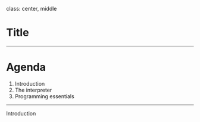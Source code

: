 class: center, middle

# Title

---

# Agenda

1. Introduction
2. The interpreter
3. Programming essentials

---

Introduction

